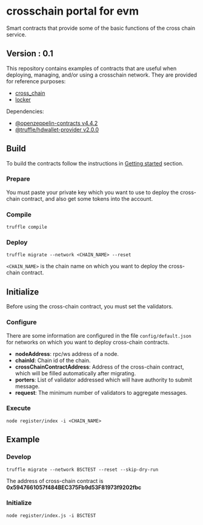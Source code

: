 # crosschain portal for evm
Smart contracts that provide some of the basic functions of the cross chain service.

## Version : 0.1

This repository contains examples of contracts that are useful when deploying, managing, and/or using a crosschain network. They are provided for reference purposes:

   * [cross_chain](./contracts)
   * [locker](./contracts/Locker.sol)

Dependencies:
* [@openzeppelin-contracts v4.4.2](https://github.com/OpenZeppelin/openzeppelin-contracts)
* [@truffle/hdwallet-provider v2.0.0](https://www.npmjs.com/package/@truffle/hdwallet-provider)

## Build

To build the contracts follow the instructions in [Getting started](https://trufflesuite.com/docs/truffle/quickstart.html) section.

### Prepare
You must paste your private key which you want to use to deploy the cross-chain contract, and also get some tokens into the account.

### Compile
```
truffle compile
```

### Deploy
```
truffle migrate --network <CHAIN_NAME> --reset
```

`<CHAIN_NAME>` is the chain name on which you want to deploy the cross-chain contract.

## Initialize

Before using the cross-chain contract, you must set the validators.

### Configure

There are some information are configured in the file `config/default.json` for networks on which you want to deploy cross-chain contracts.

- **nodeAddress**: rpc/ws address of a node.
- **chainId**: Chain id of the chain.
- **crossChainContractAddress**: Address of the cross-chain contract, which will be filled automatically after migrating.
- **porters**: List of validator addressed which will have authority to submit message.
- **request**: The minimum number of validators to aggregate messages.

### Execute

```
node register/index -i <CHAIN_NAME>
```

## Example

### Develop
```
truffle migrate --network BSCTEST --reset --skip-dry-run
```

The address of cross-chain contract is **0x5947661057f484BEC375Fb9d53F81973f9202fbc**

### Initialize
```
node register/index.js -i BSCTEST
```